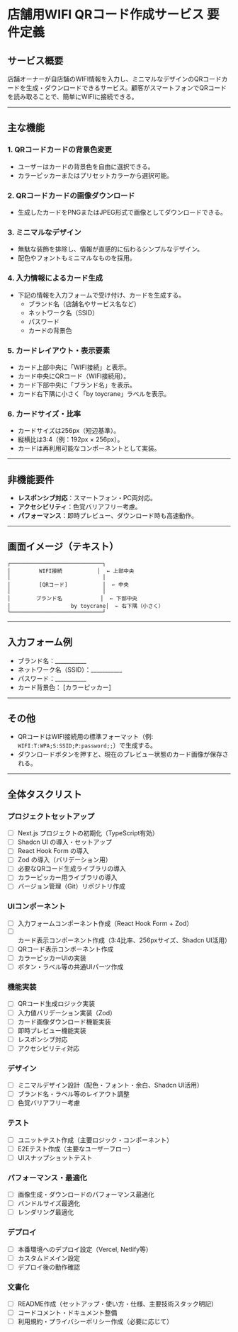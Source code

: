 # 店舗用WIFI QRコード作成サービス 要件定義

## サービス概要
店舗オーナーが自店舗のWIFI情報を入力し、ミニマルなデザインのQRコードカードを生成・ダウンロードできるサービス。顧客がスマートフォンでQRコードを読み取ることで、簡単にWIFIに接続できる。

---

## 主な機能

### 1. QRコードカードの背景色変更
- ユーザーはカードの背景色を自由に選択できる。
- カラーピッカーまたはプリセットカラーから選択可能。

### 2. QRコードカードの画像ダウンロード
- 生成したカードをPNGまたはJPEG形式で画像としてダウンロードできる。

### 3. ミニマルなデザイン
- 無駄な装飾を排除し、情報が直感的に伝わるシンプルなデザイン。
- 配色やフォントもミニマルなものを採用。

### 4. 入力情報によるカード生成
- 下記の情報を入力フォームで受け付け、カードを生成する。
  - ブランド名（店舗名やサービス名など）
  - ネットワーク名（SSID）
  - パスワード
  - カードの背景色

### 5. カードレイアウト・表示要素
- カード上部中央に「WIFI接続」と表示。
- カード中央にQRコード（WIFI接続用）。
- カード下部中央に「ブランド名」を表示。
- カード右下隅に小さく「by toycrane」ラベルを表示。

### 6. カードサイズ・比率
- カードサイズは256px（短辺基準）。
- 縦横比は3:4（例：192px × 256px）。
- カードは再利用可能なコンポーネントとして実装。

---

## 非機能要件

- **レスポンシブ対応**：スマートフォン・PC両対応。
- **アクセシビリティ**：色覚バリアフリー考慮。
- **パフォーマンス**：即時プレビュー、ダウンロード時も高速動作。

---

## 画面イメージ（テキスト）

```
┌─────────────────────────────┐
│         WIFI接続           │  ← 上部中央
│                             │
│         [QRコード]           │  ← 中央
│                             │
│        ブランド名            │  ← 下部中央
│                   by toycrane│  ← 右下隅（小さく）
└─────────────────────────────┘
```

---

## 入力フォーム例

- ブランド名：___________
- ネットワーク名（SSID）：___________
- パスワード：___________
- カード背景色： [カラーピッカー]

---

## その他

- QRコードはWIFI接続用の標準フォーマット（例: `WIFI:T:WPA;S:SSID;P:password;;`）で生成する。
- ダウンロードボタンを押すと、現在のプレビュー状態のカード画像が保存される。

---

## 全体タスクリスト

### プロジェクトセットアップ
- [ ] Next.js プロジェクトの初期化（TypeScript有効）
- [ ] Shadcn UI の導入・セットアップ
- [ ] React Hook Form の導入
- [ ] Zod の導入（バリデーション用）
- [ ] 必要なQRコード生成ライブラリの導入
- [ ] カラーピッカー用ライブラリの導入
- [ ] バージョン管理（Git）リポジトリ作成

### UIコンポーネント
- [ ] 入力フォームコンポーネント作成（React Hook Form + Zod）
- [ ] カード表示コンポーネント作成（3:4比率、256pxサイズ、Shadcn UI活用）
- [ ] QRコード表示コンポーネント作成
- [ ] カラーピッカーUIの実装
- [ ] ボタン・ラベル等の共通UIパーツ作成

### 機能実装
- [ ] QRコード生成ロジック実装
- [ ] 入力値バリデーション実装（Zod）
- [ ] カード画像ダウンロード機能実装
- [ ] 即時プレビュー機能実装
- [ ] レスポンシブ対応
- [ ] アクセシビリティ対応

### デザイン
- [ ] ミニマルデザイン設計（配色・フォント・余白、Shadcn UI活用）
- [ ] ブランド名・ラベル等のレイアウト調整
- [ ] 色覚バリアフリー考慮

### テスト
- [ ] ユニットテスト作成（主要ロジック・コンポーネント）
- [ ] E2Eテスト作成（主要なユーザーフロー）
- [ ] UIスナップショットテスト

### パフォーマンス・最適化
- [ ] 画像生成・ダウンロードのパフォーマンス最適化
- [ ] バンドルサイズ最適化
- [ ] レンダリング最適化

### デプロイ
- [ ] 本番環境へのデプロイ設定（Vercel, Netlify等）
- [ ] カスタムドメイン設定
- [ ] デプロイ後の動作確認

### 文書化
- [ ] README作成（セットアップ・使い方・仕様、主要技術スタック明記）
- [ ] コードコメント・ドキュメント整備
- [ ] 利用規約・プライバシーポリシー作成（必要に応じて）